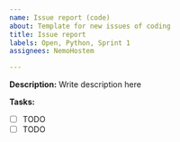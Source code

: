 ```yaml
---
name: Issue report (code)
about: Template for new issues of coding
title: Issue report
labels: Open, Python, Sprint 1
assignees: NemoHostem

---
```


**Description:**
Write description here

**Tasks:**
- [ ] TODO
- [ ] TODO
